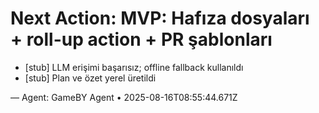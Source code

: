 # Next Action: MVP: Hafıza dosyaları + roll-up action + PR şablonları

- [stub] LLM erişimi başarısız; offline fallback kullanıldı
- [stub] Plan ve özet yerel üretildi

— Agent: GameBY Agent • 2025-08-16T08:55:44.671Z
